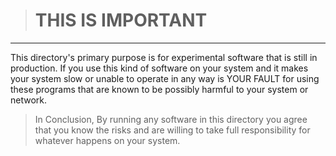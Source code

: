 > # THIS IS IMPORTANT
***
This directory's primary purpose is for experimental software that is still in production. If you use this kind of software on your system and it makes your system slow or unable to operate in any way is YOUR FAULT for using these programs that are known to be possibly harmful to your system or network. 
> In Conclusion, By running any software in this directory you agree that you know the risks and are willing to take full responsibility for whatever happens on your system.
